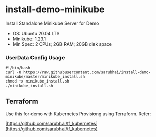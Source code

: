 # install-demo-minikube
Install Standalone Minikube Server for Demo

- OS: Ubuntu 20.04 LTS
- Minikube: 1.23.1
- Min Spec: 2 CPUs; 2GB RAM; 20GB disk space

### UserData Config Usage

```
#!/bin/bash
curl -O https://raw.githubusercontent.com/sarubhai/install-demo-minikube/master/minikube_install.sh
chmod +x minikube_install.sh
./minikube_install.sh

```

## Terraform
Use this for demo with Kubernetes Provisiong using Terraform.
Refer:

[https://github.com/sarubhai/tf_kubernetes](https://github.com/sarubhai/tf_kubernetes)

